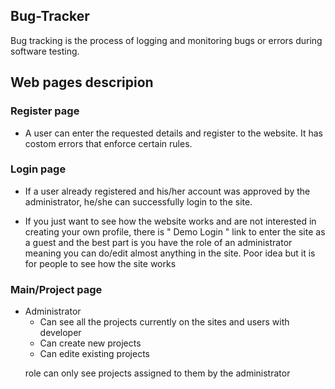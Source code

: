 <h2> Bug-Tracker </h1>

Bug tracking is the process of logging and monitoring bugs or errors during software testing.

<h2> Web pages descripion </h2>

<h3> Register page </h3>

- A user can enter the requested details and register to the website. It has costom errors that
  enforce certain rules.

<h3> Login page </h3>

- If a user already registered and his/her account was approved by the administrator, he/she can
  successfully login to the site.
  
- If you just want to see how the website works and are not interested in creating your own profile,
  there is " Demo Login " link to enter the site as a guest and the best part is you have the role of
  an administrator meaning you can do/edit almost anything in the site. Poor idea but it is for people
  to see how the site works

<h3> Main/Project page </h3>

<ul>
  <li>Administrator
    <ul>
      <li>
        Can see all the projects currently on the sites and users with developer
      </li>
      <li> Can create new projects </li>
      <li> Can edite existing projects </li>
    </ul>
  </li>


  role can only see projects assigned to them by the administrator
</ul>
